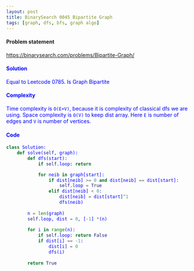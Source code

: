```yaml
---
layout: post
title: BinarySearch 0045 Bipartite Graph
tags: [graph, dfs, bfs, graph algo]
---
```


#### Problem statement

<a href="https://binarysearch.com/problems/Bipartite-Graph/"> <font color = blue>https://binarysearch.com/problems/Bipartite-Graph/

#### Solution
Equal to Leetcode 0785. Is Graph Bipartite

#### Complexity
Time complexity is `O(E+V)`, because it is complexity of classical dfs we are using. Space complexity is `O(V)` to keep dist array. Here `E` is number of edges and `V` is number of vertices.

#### Code
```python
class Solution:
    def solve(self, graph):
        def dfs(start):
            if self.loop: return

            for neib in graph[start]:
                if dist[neib] >= 0 and dist[neib] == dist[start]:
                    self.loop = True
                elif dist[neib] < 0:
                    dist[neib] = dist[start]^1
                    dfs(neib)
            
        n = len(graph) 
        self.loop, dist = 0, [-1] *(n)
        
        for i in range(n):
            if self.loop: return False
            if dist[i] == -1:
                dist[i] = 0
                dfs(i)
                
        return True
```
